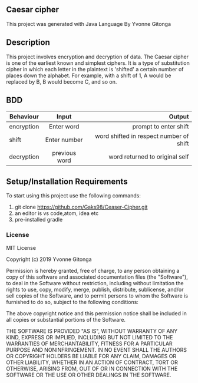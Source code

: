 ## Caesar cipher

This project was generated with Java Language By Yvonne Gitonga

## Description

This project involves encryption and decryption of data. The Caesar cipher is one of the earliest
known and simplest ciphers. It is a type of substitution cipher in which each letter in the plaintext is
'shifted' a certain number of places down the alphabet.
For example, with a shift of 1, A would be replaced by B, B would become C, and so on.

## BDD

| Behaviour       | Input          |                Output                   |
| --------------- |:--------------:| ---------------------------------------:|
| encryption      | Enter word     | prompt to enter shift                   |
| shift           | Enter number   | word shifted in respect number of shift |
| decryption      | previous word  | word returned to original self          |




## Setup/Installation Requirements

To start using this project use the following commands:

1. git clone https://github.com/Gaks98/Ceaser-Cipher.git
2. an editor is vs code,atom, idea etc
3. pre-installed gradle

### License
MIT License

Copyright (c) 2019 Yvonne Gitonga

Permission is hereby granted, free of charge, to any person obtaining a copy of this software and associated documentation files (the "Software"), to deal in the Software without restriction, including without limitation the rights to use, copy, modify, merge, publish, distribute, sublicense, and/or sell copies of the Software, and to permit persons to whom the Software is furnished to do so, subject to the following conditions:

The above copyright notice and this permission notice shall be included in all copies or substantial portions of the Software.

THE SOFTWARE IS PROVIDED "AS IS", WITHOUT WARRANTY OF ANY KIND, EXPRESS OR IMPLIED, INCLUDING BUT NOT LIMITED TO THE WARRANTIES OF MERCHANTABILITY, FITNESS FOR A PARTICULAR PURPOSE AND NONINFRINGEMENT. IN NO EVENT SHALL THE AUTHORS OR COPYRIGHT HOLDERS BE LIABLE FOR ANY CLAIM, DAMAGES OR OTHER LIABILITY, WHETHER IN AN ACTION OF CONTRACT, TORT OR OTHERWISE, ARISING FROM, OUT OF OR IN CONNECTION WITH THE SOFTWARE OR THE USE OR OTHER DEALINGS IN THE SOFTWARE.